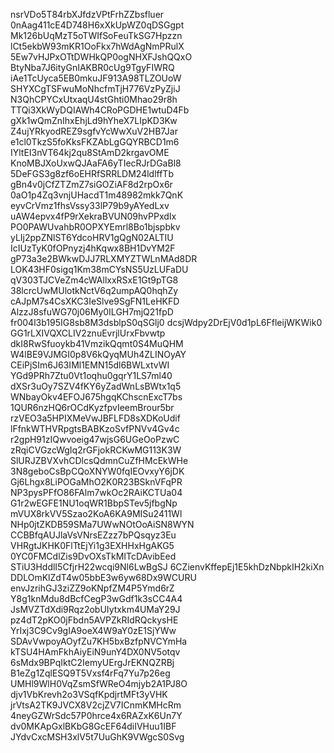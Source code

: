 nsrVDo5T84rbXJfdzVPtFrhZZbsfluer
0nAag411cE4D748H6xXkUpWZ0qDSGgpt
Mk126bUqMzT5oTWIfSoFeuTkSG7Hpzzn
lCt5ekbW93mKR1OoFkx7hWdAgNmPRulX
5Ew7vHJPxOTtDWHkQP0ogNHXFJshQQxO
BtyNba7J6ityGnIAKBR0cUg9TgyFIWRQ
iAe1TcUyca5EB0mkuJF913A98TLZOUoW
SHYXCgTSFwuMoNhcfmTjH776VzPyZjiJ
N3QhCPYCxUtxaqU4stGhti0Mhao29r8h
TTQi3XkWyDQIAWh4CRoPGDHE1wtuD4Fb
gXk1wQmZnIhxEhjLd9hYheX7LIpKD3Kw
Z4ujYRkyodREZ9sgfvYcWwXuV2HB7Jar
e1cl0TkzS5foKksFKZAbLgGQYRBCD1m6
IYltEI3nVT64kj2qu8StAmD2krgavOME
KnoMBJXoUxwQJAaFA6yTIecRJrDGaBl8
5DeFGS3g8zf6oEHRfSRRLDM24ldlffTb
gBn4v0jCfZTZmZ7siGOZiAF8d2rpOx6r
0aO1p4Zq3vnjUHacdT1m48982mkk7QnK
eyvCrVmz1fhsVssy33lP79b9yAYedLxv
uAW4epvx4fP9rXekraBVUN09hvPPxdIx
PO0PAWUvahbR0OPXYEmrl8Bo1bjspbkv
yLIj2ppZNlST6YdcoHRV1gQgN02ALTIU
IcIUzTyK0fOPnyzj4hKqwx8BH1DvYM2F
gP73a3e2BWkwDJJ7RLXMYZTWLnMAd8DR
LOK43HF0sigq1Km38mCYsNS5UzLUFaDU
qV303TJCVeZm4cWAllxxRSxE1Gt9pTG8
38lcrcUwMUlotkNctV6q2umpAQ0hqhZy
cAJpM7s4CsXKC3IeSlve9SgFN1LeHKFD
AlzzJ8sfuWG70j06My0ILGH7mjQ21fpD
fr004l3b195IG8sb8M3dsblpS0qSGlj0
dcsjWdpy2DrEjV0d1pL6FfleijWKWik0
GG1rLXIVQXCLIV2znuEvrjlUrxFbvwtp
dkI8RwSfuoykb41VmzikQqmt0S4MuQHM
W4lBE9VJMGI0p8V6kQyqMUh4ZLINOyAY
CEiPjSIm6J63IMl1EMN15dl6BWLxtvWI
YGd9PRh7Ztu0Vt1oqhu0gqrY1LS7ml40
dXSr3uOy7SZV4fKY6yZadWnLsBWtx1q5
WNbayOkv4EFOJ675hgqKChscnExcT7bs
1QUR6nzHQ6rOCdKyzfpvIeemBrour5br
rzVEO3a5HPIXMeVwJBFLFD8sXDKoUdif
lFfnkWTHVRpgtsBABKzoSvfPNVv4Gv4c
r2gpH91zIQwvoeig47wjsG6UGeOoPzwC
zRqiCVGzcWgIq2rGFjokRCKwMG113K3W
SlURJZBVXvhCDlcsQdmnCuZfHMcEkWHe
3N8geboCsBpCQoXNYW0fqIEOvxyY6jDK
Gj6Lhgx8LiPOGaMhO2K0R23BSknVFqPR
NP3pysPFfO86FAlm7wkOc2RAiKCTUa04
G1r2wEGFE1NU1oqWR1BbpSTev5jfbgNp
mVUX8rkVV5Szao2KoA6KA9MISu2411Wl
NHp0jtZKDB59SMa7UWwNOtOoAiSN8WYN
CCBBfqAUJlaVsVNrsEZzz7bPQsqyz3Eu
VHRgtJKHK0FlTtEjYi1g3EXHHxHgAKG5
0YC0FMCdlZis9DvOXsTkMITcDAvibEed
STiU3HddlI5CfjrH22wcqi9Nl6LwBgSJ
6CZienvKffepEj1E5khDzNbpkIH2kiXn
DDLOmKlZdT4w05bbE3w6yw68Dx9WCURU
envJzrihGJ3ziZZ9oKNpfZM4P5Ymd6rZ
Y8g1knMdu8dBcfCegP3wGdf1k3sCC4A4
JsMVZTdXdi9Rqz2obUIytxkm4UMaY29J
pz4dT2pKO0jFbdn5AVPZkRIdRQckysHE
YrIxj3C9Cv9gIA9oeX4W9aY0zE1SjYWw
SDAvVwpoyAOyfZu7KH5bxBzfpNVCYmHa
kTSU4HAmFkhAiyEiN9unY4DX0NV5otqv
6sMdx9BPqIktC2IemyUErgJrEKNQZRBj
B1eZg1ZqlESQ9T5Vxsf4rFq7Yu7p26eg
UMHl9WlH0VqZsmSfWReO4mjyb2A1PJ8O
djv1VbKrevh2o3VSqfKpdjrtMFt3yVHK
jrVtsA2TK9JVCX8V2cjZV7ICnmKMHcRm
4neyGZWrSdc57P0hrce4x6RAZxK6Un7Y
dv0MKApGxlBKbG8GcEF64diIVHuu1IBF
JYdvCxcMSH3xlV5t7UuGhK9VWgcS0Svg
